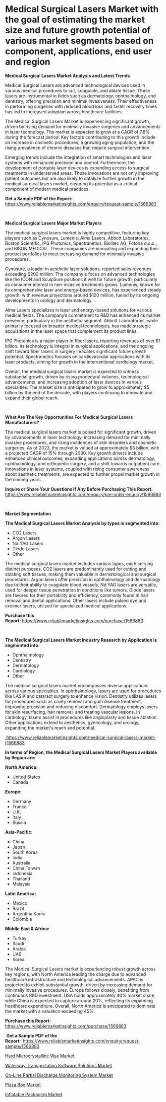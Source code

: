 <p><h1>Medical Surgical Lasers Market with the goal of estimating the market size and future growth potential of various market segments based on component, applications, end user and region</h1></p><p><strong>Medical Surgical Lasers Market Analysis and Latest Trends</strong></p>
<p><p>Medical Surgical Lasers are advanced technological devices used in various medical procedures to cut, coagulate, and ablate tissue. These lasers are instrumental in fields such as dermatology, ophthalmology, and dentistry, offering precision and minimal invasiveness. Their effectiveness in performing surgeries with reduced blood loss and faster recovery times has led to increased adoption across healthcare facilities.</p><p>The Medical Surgical Lasers Market is experiencing significant growth, driven by rising demand for minimally invasive surgeries and advancements in laser technology. The market is expected to grow at a CAGR of 7.8% during the forecast period. Key factors contributing to this growth include an increase in cosmetic procedures, a growing aging population, and the rising prevalence of chronic diseases that require surgical intervention. </p><p>Emerging trends include the integration of smart technologies and laser systems with enhanced precision and control. Furthermore, the development of portable laser devices is expanding access to surgical treatments in underserved areas. These innovations are not only improving patient outcomes but are also likely to catalyze further growth in the medical surgical lasers market, ensuring its potential as a critical component of modern medical practices.</p></p>
<p><strong>Get a Sample PDF of the Report:&nbsp;</strong> <a href="https://www.reliablemarketinsights.com/enquiry/request-sample/1566883">https://www.reliablemarketinsights.com/enquiry/request-sample/1566883</a></p>
<p>&nbsp;</p>
<p><strong>Medical Surgical Lasers Major Market Players</strong></p>
<p><p>The medical surgical lasers market is highly competitive, featuring key players such as Cynosure, Lumenis, Alma Lasers, Abbott Laboratories, Boston Scientific, IPG Photonics, Spectranetics, Biolitec AG, Fotona d.o.o., and BISON MEDICAL. These companies are innovating and expanding their product portfolios to meet increasing demand for minimally invasive procedures.</p><p>Cynosure, a leader in aesthetic laser solutions, reported sales revenues exceeding $200 million. The company's focus on advanced technologies like the ICON and SculpSure positions it well for future growth, particularly as consumer interest in non-invasive treatments grows. Lumenis, known for its comprehensive laser and energy-based devices, has experienced steady growth, with revenue projections around $120 million, fueled by its ongoing developments in urology and dermatology.</p><p>Alma Lasers specializes in laser and energy-based solutions for various medical fields. The company’s commitment to R&D has enhanced its market presence, particularly in the aesthetic segment. Abbott Laboratories, while primarily focused on broader medical technologies, has made strategic acquisitions in the laser space that complement its product lines.</p><p>IPG Photonics is a major player in fiber lasers, reporting revenues of over $1 billion. Its technology is integral in surgical applications, and the ongoing shift toward fiber lasers in surgery indicates significant future growth potential. Spectranetics focuses on cardiovascular applications with its laser products, aiming for growth in the interventional cardiology market.</p><p>Overall, the medical surgical lasers market is expected to witness substantial growth, driven by rising procedural volumes, technological advancements, and increasing adoption of laser devices in various specialties. The market size is anticipated to grow to approximately $5 billion by the end of the decade, with players continuing to innovate and expand their global reach.</p></p>
<p>&nbsp;</p>
<p><strong>What Are The Key Opportunities For Medical Surgical Lasers Manufacturers?</strong></p>
<p><p>The medical surgical lasers market is poised for significant growth, driven by advancements in laser technology, increasing demand for minimally invasive procedures, and rising incidences of skin disorders and cosmetic surgeries. As of 2023, the market is valued at approximately $3 billion, with a projected CAGR of 15% through 2030. Key growth drivers include enhanced clinical outcomes, expanding applications across dermatology, ophthalmology, and orthopedic surgery, and a shift towards outpatient care. Innovations in laser systems, coupled with rising consumer awareness about aesthetic treatments, are expected to further propel market growth in the coming years.</p></p>
<p><strong>Inquire or Share Your Questions If Any Before Purchasing This Report:</strong> <a href="https://www.reliablemarketinsights.com/enquiry/pre-order-enquiry/1566883">https://www.reliablemarketinsights.com/enquiry/pre-order-enquiry/1566883</a></p>
<p>&nbsp;</p>
<p><strong>Market Segmentation</strong></p>
<p><strong>The Medical Surgical Lasers Market Analysis by types is segmented into:</strong></p>
<p><ul><li>CO2 Lasers</li><li>Argon Lasers</li><li>Nd:YAG Lasers</li><li>Diode Lasers</li><li>Other</li></ul></p>
<p><p>The medical surgical lasers market includes various types, each serving distinct purposes. CO2 lasers are predominantly used for cutting and ablating soft tissues, making them valuable in dermatological and surgical procedures. Argon lasers offer precision in ophthalmology and dermatology due to their ability to coagulate blood vessels. Nd:YAG lasers are versatile, used for deeper tissue penetration in conditions like tumors. Diode lasers are favored for their portability and efficiency, commonly found in hair removal and dental applications. Other lasers include pulsed dye and excimer lasers, utilized for specialized medical applications.</p></p>
<p><strong>Purchase this Report:&nbsp;</strong><a href="https://www.reliablemarketinsights.com/purchase/1566883">https://www.reliablemarketinsights.com/purchase/1566883</a></p>
<p>&nbsp;</p>
<p><strong>The Medical Surgical Lasers Market Industry Research by Application is segmented into:</strong></p>
<p><ul><li>Ophthalmology</li><li>Dentistry</li><li>Dermatology</li><li>Cardiology</li><li>Other</li></ul></p>
<p><p>The medical surgical lasers market encompasses diverse applications across various specialties. In ophthalmology, lasers are used for procedures like LASIK and cataract surgery to enhance vision. Dentistry utilizes lasers for procedures such as cavity removal and gum disease treatment, improving precision and reducing discomfort. Dermatology employs lasers for skin resurfacing, hair removal, and treating vascular lesions. In cardiology, lasers assist in procedures like angioplasty and tissue ablation. Other applications extend to aesthetics, gynecology, and urology, expanding the market's reach and potential.</p></p>
<p><a href="https://www.reliablemarketinsights.com/medical-surgical-lasers-market-r1566883">&nbsp;https://www.reliablemarketinsights.com/medical-surgical-lasers-market-r1566883</a></p>
<p><strong>In terms of Region, the Medical Surgical Lasers Market Players available by Region are:</strong></p>
<p>
    <p> <strong> North America: </strong>
        <ul>
            <li>United States</li>
            <li>Canada</li>
        </ul>
        </p> 
    <p> <strong> Europe: </strong>
        <ul>
            <li>Germany</li>
            <li>France</li>
            <li>U.K.</li>
            <li>Italy</li>
            <li>Russia</li>
        </ul>
        </p> 
    <p> <strong> Asia-Pacific: </strong>
        <ul>
            <li>China</li>
            <li>Japan</li>
            <li>South Korea</li>
            <li>India</li>
            <li>Australia</li>
            <li>China Taiwan</li>
            <li>Indonesia</li>
            <li>Thailand</li>
            <li>Malaysia</li>
        </ul>
        </p> 
    <p> <strong> Latin America: </strong>
        <ul>
            <li>Mexico</li>
            <li>Brazil</li>
            <li>Argentina Korea</li>
            <li>Colombia</li>
        </ul>
        </p> 
    <p> <strong> Middle East & Africa: </strong>
        <ul>
            <li>Turkey</li>
            <li>Saudi</li>
            <li>Arabia</li>
            <li>UAE</li>
            <li>Korea</li>
        </ul>
    </p>
    </p>
<p><p>The Medical Surgical Lasers market is experiencing robust growth across key regions, with North America leading the charge due to advanced healthcare infrastructure and technological advancements. APAC is projected to exhibit substantial growth, driven by increasing demand for minimally invasive procedures. Europe follows closely, benefiting from continuous R&D investment. USA holds approximately 40% market share, while China is expected to capture around 20%, reflecting its expanding healthcare expenditure. Overall, North America is anticipated to dominate the market with a valuation exceeding 45%.</p></p>
<p><strong>Purchase this Report: </strong><a href="https://www.reliablemarketinsights.com/purchase/1566883">https://www.reliablemarketinsights.com/purchase/1566883</a></p>
<p>&nbsp;<strong>Get a Sample PDF of the Report:&nbsp;&nbsp;</strong><a href="https://www.reliablemarketinsights.com/enquiry/request-sample/1566883">https://www.reliablemarketinsights.com/enquiry/request-sample/1566883</a></p>
<p><strong></strong></p>
<p><p><a href="https://medium.com/@josephmorgnlvxxff/hard-microcrystalline-wax-market-size-share-growth-and-market-analysis-by-type-by-application-a4041f049156?postPublishedType=repub">Hard Microcrystalline Wax Market</a></p><p><a href="https://issuu.com/reportprime-2/docs/waterway-transportation-software-so_293bf902aaece7">Waterway Transportation Software Solutions Market</a></p><p><a href="https://medium.com/@josephmorgnlvxxff/how-will-the-on-line-partial-discharge-monitoring-system-market-evolve-2ff23c9eee3b?postPublishedType=repub">On-Line Partial Discharge Monitoring System Market</a></p><p><a href="https://www.linkedin.com/pulse/pizza-box-market-forecast-global-trends-analysis-from-2024-2031-tobhe">Pizza Box Market</a></p><p><a href="https://www.linkedin.com/pulse/market-forecast-global-inflatable-packaging-trends-impact-analysis-tl9oe">Inflatable Packaging Market</a></p></p>